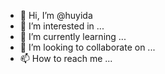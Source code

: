 - 👋 Hi, I’m @huyida
- 👀 I’m interested in ...
- 🌱 I’m currently learning ...
- 💞️ I’m looking to collaborate on ...
- 📫 How to reach me ...

<!---
huyida/huyida is a ✨ special ✨ repository because its `README.md` (this file) appears on your GitHub profile.
You can click the Preview link to take a look at your changes.
--->

